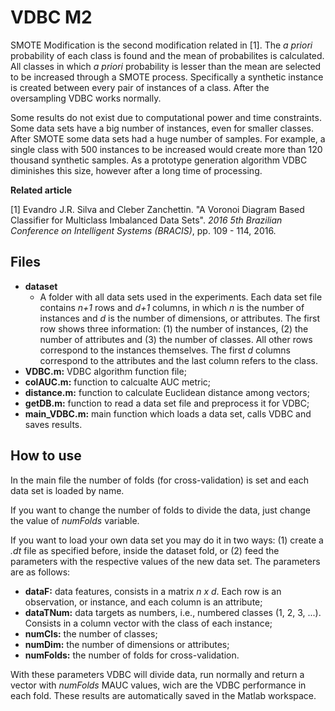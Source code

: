 # VDBC M2
SMOTE Modification is the second modification related in [1]. The *a priori* probability of each class is found and the mean of probabilites is calculated. All classes in which *a priori* probability is lesser than the mean are selected to be increased through a SMOTE process. Specifically a synthetic instance is created between every pair of instances of a class. After the oversampling VDBC works normally.

Some results do not exist due to computational power and time constraints. Some data sets have a big number of instances, even for smaller classes. After SMOTE some data sets had a huge number of samples. For example, a single class with 500 instances to be increased would create more than 120 thousand synthetic samples. As a prototype generation algorithm VDBC diminishes this size, however after a long time of processing.

**Related article**

[1] Evandro J.R. Silva and Cleber Zanchettin. "A Voronoi Diagram Based Classifier for Multiclass Imbalanced Data Sets". *2016 5th Brazilian Conference on Intelligent Systems (BRACIS)*, pp. 109 - 114, 2016.

## Files

 - **dataset**
	 - A folder with all data sets used in the experiments. Each data set file contains *n+1* rows and *d+1* columns, in which *n* is the number of instances and *d* is the number of dimensions, or attributes. The first row shows three information: (1) the number of instances, (2) the number of attributes and (3) the number of classes. All other rows correspond to the instances themselves. The first *d* columns correspond to the attributes and the last column refers to the class.
- **VDBC.m:** VDBC algorithm function file;
- **colAUC.m:** function to calcualte AUC metric;
- **distance.m:** function to calculate Euclidean distance among vectors;
- **getDB.m:** function to read a data set file and preprocess it for VDBC;
- **main_VDBC.m:** main function which loads a data set, calls VDBC and saves results.

## How to use
In the main file the number of folds (for cross-validation) is set and each data set is loaded by name. 

If you want to change the number of folds to divide the data, just change the value of *numFolds* variable.

If you want to load your own data set you may do it in two ways: (1) create a *.dt* file as specified before, inside the dataset fold, or (2) feed the parameters with the respective values of the new data set. The parameters are as follows:

 - **dataF:** data features, consists in a matrix *n x d*. Each row is an observation, or instance, and each column is an attribute;
 - **dataTNum:** data targets as numbers, i.e., numbered classes (1, 2, 3, ...). Consists in a column vector with the class of each instance;
 - **numCls:** the number of classes;
 - **numDim:** the number of dimensions or attributes;
 - **numFolds:** the number of folds for cross-validation.

With these parameters VDBC will divide data, run normally and return a vector with *numFolds* MAUC values, wich are the VDBC performance in each fold. These results are automatically saved in the Matlab workspace.
